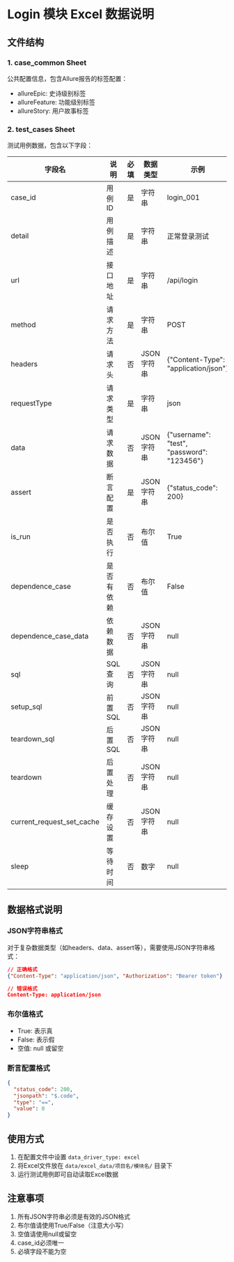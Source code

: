# Login 模块 Excel 数据说明

## 文件结构

### 1. case_common Sheet
公共配置信息，包含Allure报告的标签配置：
- allureEpic: 史诗级别标签
- allureFeature: 功能级别标签  
- allureStory: 用户故事标签

### 2. test_cases Sheet
测试用例数据，包含以下字段：

| 字段名 | 说明 | 必填 | 数据类型 | 示例 |
|--------|------|------|----------|------|
| case_id | 用例ID | 是 | 字符串 | login_001 |
| detail | 用例描述 | 是 | 字符串 | 正常登录测试 |
| url | 接口地址 | 是 | 字符串 | /api/login |
| method | 请求方法 | 是 | 字符串 | POST |
| headers | 请求头 | 否 | JSON字符串 | {"Content-Type": "application/json"} |
| requestType | 请求类型 | 是 | 字符串 | json |
| data | 请求数据 | 否 | JSON字符串 | {"username": "test", "password": "123456"} |
| assert | 断言配置 | 是 | JSON字符串 | {"status_code": 200} |
| is_run | 是否执行 | 否 | 布尔值 | True |
| dependence_case | 是否有依赖 | 否 | 布尔值 | False |
| dependence_case_data | 依赖数据 | 否 | JSON字符串 | null |
| sql | SQL查询 | 否 | JSON字符串 | null |
| setup_sql | 前置SQL | 否 | JSON字符串 | null |
| teardown_sql | 后置SQL | 否 | JSON字符串 | null |
| teardown | 后置处理 | 否 | JSON字符串 | null |
| current_request_set_cache | 缓存设置 | 否 | JSON字符串 | null |
| sleep | 等待时间 | 否 | 数字 | null |

## 数据格式说明

### JSON字符串格式
对于复杂数据类型（如headers、data、assert等），需要使用JSON字符串格式：

```json
// 正确格式
{"Content-Type": "application/json", "Authorization": "Bearer token"}

// 错误格式
Content-Type: application/json
```

### 布尔值格式
- True: 表示真
- False: 表示假
- 空值: null 或留空

### 断言配置格式
```json
{
  "status_code": 200,
  "jsonpath": "$.code", 
  "type": "==",
  "value": 0
}
```

## 使用方式

1. 在配置文件中设置 `data_driver_type: excel`
2. 将Excel文件放在 `data/excel_data/项目名/模块名/` 目录下
3. 运行测试用例即可自动读取Excel数据

## 注意事项

1. 所有JSON字符串必须是有效的JSON格式
2. 布尔值请使用True/False（注意大小写）
3. 空值请使用null或留空
4. case_id必须唯一
5. 必填字段不能为空
